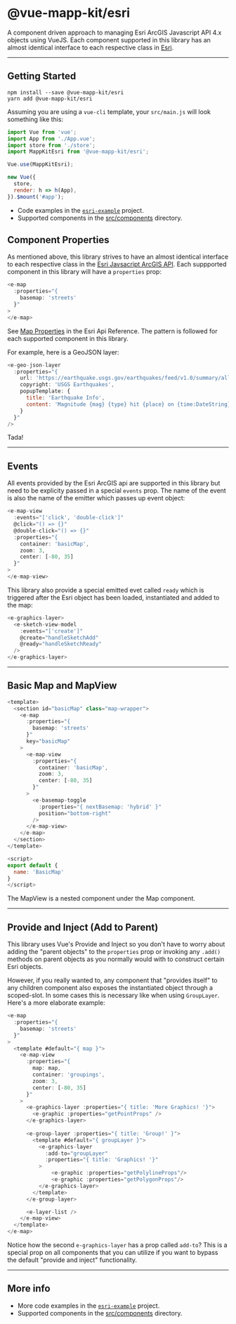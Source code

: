 # @vue-mapp-kit/esri #

A component driven approach to managing Esri ArcGIS Javascript API 4.x objects using VueJS. Each component supported in this library has an almost identical interface to each respective class in [Esri](https://developers.arcgis.com/javascript/latest/api-reference/).

----------
## Getting Started
```
npm install --save @vue-mapp-kit/esri
yarn add @vue-mapp-kit/esri
```

Assuming you are using a `vue-cli` template, your `src/main.js` will look something like this:

```javascript
import Vue from 'vue';
import App from './App.vue';
import store from './store';
import MappKitEsri from '@vue-mapp-kit/esri';

Vue.use(MappKitEsri);

new Vue({
  store,
  render: h => h(App),
}).$mount('#app');
```

 - Code examples in the [`esri-example`](../../projects/esri-example/src/components) project.
 - Supported components in the [src/components](src/components) directory.

## Component Properties
As mentioned above, this library strives to have an almost identical interface to each respective class in the [Esri Javsacript ArcGIS API](https://developers.arcgis.com/javascript/latest/api-reference/). Each suppported component in this library will have a `properties` prop:
```javascript
<e-map
  :properties="{
    basemap: 'streets'
  }"
>
</e-map>

```
See [Map Properties](https://developers.arcgis.com/javascript/latest/api-reference/esri-Map.html#properties-summary) in the Esri Api Reference. The pattern is followed for each supported component in this library. 

For example, here is a GeoJSON layer:
```javascript
<e-geo-json-layer
  :properties="{
    url: 'https://earthquake.usgs.gov/earthquakes/feed/v1.0/summary/all_month.geojson',
    copyright: 'USGS Earthquakes',
    popupTemplate: {
      title: 'Earthquake Info',
      content: 'Magnitude {mag} {type} hit {place} on {time:DateString}'
    }
  }"
/>
```
Tada!

----------

## Events
All events provided by the Esri ArcGIS api are supported in this library but need to be explicity passed in a special `events` prop. The name of the event is also the name of the emitter which passes up event object:
```javascript
<e-map-view
  :events="['click', 'double-click']"
  @click="() => {}"
  @double-click="() => {}"
  :properties="{
    container: 'basicMap',
    zoom: 3,
    center: [-80, 35]
  }"
>
</e-map-view>

```

This library also provide a special emitted evet called `ready` which is triggered after the Esri object has been loaded, instantiated and added to the map:
```javascript
<e-graphics-layer>
  <e-sketch-view-model
    :events="['create']"
    @create="handleSketchAdd"
    @ready="handleSketchReady"
  />
</e-graphics-layer>
```

----------

## Basic Map and MapView
```javascript
<template>
  <section id="basicMap" class="map-wrapper">
    <e-map
      :properties="{
        basemap: 'streets'
      }"
      key="basicMap"
    >
      <e-map-view
        :properties="{
          container: 'basicMap',
          zoom: 3,
          center: [-80, 35]
        }"
      >
        <e-basemap-toggle 
          :properties="{ nextBasemap: 'hybrid' }"
          position="bottom-right"
        />
      </e-map-view>
    </e-map>
  </section>
</template>

<script>
export default {
  name: 'BasicMap'
}
</script>
```
The MapView is a nested component under the Map component.

----------

## Provide and Inject (Add to Parent)
This library uses Vue's Provide and Inject so you don't have to worry about adding the "parent objects" to the `properties` prop or invoking any `.add()` methods on parent objects as you normally would with to construct certain Esri objects.

However, if you really wanted to, any component that "provides itself" to any children component also exposes the instantiated object through a scoped-slot. In some cases this is necessary like when using `GroupLayer`. Here's a more elaborate example:
```javascript
<e-map
  :properties="{
    basemap: 'streets'
  }"
>
  <template #default="{ map }">
    <e-map-view
      :properties="{
        map: map,
        container: 'groupings',
        zoom: 3,
        center: [-80, 35]
      }"
    >
      <e-graphics-layer :properties="{ title: 'More Graphics! '}">
        <e-graphic :properties="getPointProps" />
      </e-graphics-layer>
      
      <e-group-layer :properties="{ title: 'Group!' }">
        <template #default="{ groupLayer }">
          <e-graphics-layer
            :add-to="groupLayer"
            :properties="{ title: 'Graphics! '}"
          >
              <e-graphic :properties="getPolylineProps"/>
              <e-graphic :properties="getPolygonProps"/>
          </e-graphics-layer>
        </template>
      </e-group-layer>

      <e-layer-list />
    </e-map-view>
  </template>
</e-map>
```
Notice how the second `e-graphics-layer` has a prop called `add-to`? This is a special prop on all components that you can utilize if you want to bypass the default "provide and inject" functionality.

----------

## More info
 - More code examples in the [`esri-example`](../../projects/esri-example/src/components) project.
 - Supported components in the [src/components](src/components) directory.
